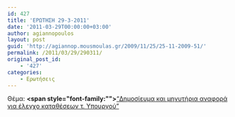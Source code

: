```yaml
---
id: 427
title: 'ΕΡΩΤΗΣΗ 29-3-2011'
date: '2011-03-29T00:00:00+03:00'
author: agiannopoulos
layout: post
guid: 'http://agiannop.mousmoulas.gr/2009/11/25/25-11-2009-51/'
permalink: /2011/03/29/290311/
original_post_id:
    - '427'
categories:
    - Ερωτήσεις
---
```


Θέμα: **<span style="font-family:""></span>**[“Δημοσίευμα και μηνυτήρια αναφορά για έλεγχο καταθέσεων τ. Υπουργού” ](http://localhost:8000/wp-content/uploads/2009/11/29032011_elegxo_katatheseon.pdf)